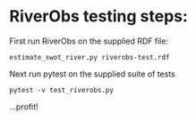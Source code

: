 # RiverObs testing steps:

First run RiverObs on the supplied RDF file:
```
estimate_swot_river.py riverobs-test.rdf
```
Next run pytest on the supplied suite of tests
```
pytest -v test_riverobs.py
```
...profit!
